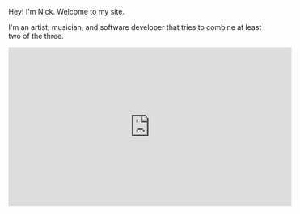 Hey! I'm Nick. Welcome to my site.

I'm an artist, musician, and software developer that tries to combine at least two of the three.

<div class="yt-embed">
  <iframe width="560" height="315" src="https://www.youtube.com/embed/OFxuWdY42EQ?si=CjkrwyVJmhqL4TcR" title="YouTube video player" frameborder="0" allow="accelerometer; autoplay; clipboard-write; encrypted-media; gyroscope; picture-in-picture; web-share" referrerpolicy="strict-origin-when-cross-origin" allowfullscreen></iframe>
</div>
